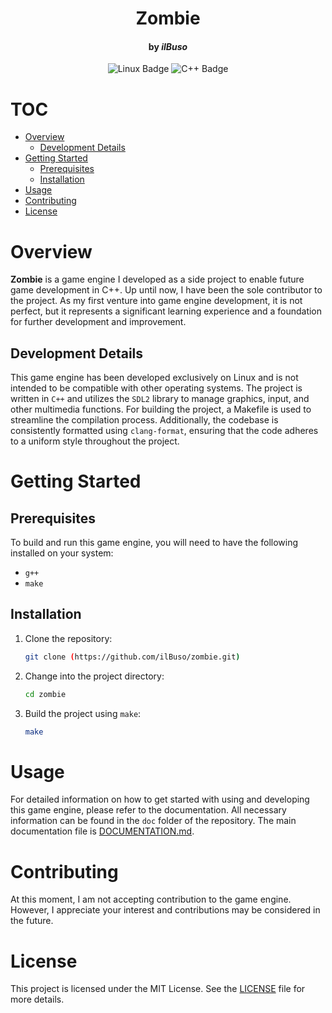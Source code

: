 <div align="center">

# Zombie
#### by *ilBuso*

![Linux Badge](https://img.shields.io/badge/Linux-FCC624?logo=linux&logoColor=000&style=for-the-badge)
![C++ Badge](https://img.shields.io/badge/C%2B%2B-00599C?logo=cplusplus&logoColor=fff&style=for-the-badge)

</div>

# TOC
- [Overview](#overview)
  - [Development Details](#development-details)
- [Getting Started](#getting-started)
  - [Prerequisites](#prerequisites)
  - [Installation](#installation)
- [Usage](#usage)
- [Contributing](#contributing)
- [License](#license)

# Overview
**Zombie** is a game engine I developed as a side project to enable future game development in C++. Up until now, I have been the sole contributor to the project. As my first venture into game engine development, it is not perfect, but it represents a significant learning experience and a foundation for further development and improvement.

## Development Details

This game engine has been developed exclusively on Linux and is not intended to be compatible with other operating systems. The project is written in `C++` and utilizes the `SDL2` library to manage graphics, input, and other multimedia functions. For building the project, a Makefile is used to streamline the compilation process. Additionally, the codebase is consistently formatted using `clang-format`, ensuring that the code adheres to a uniform style throughout the project.

# Getting Started

## Prerequisites

To build and run this game engine, you will need to have the following installed on your system:

- `g++`
- `make`

## Installation

1. Clone the repository:
   ```sh
   git clone (https://github.com/ilBuso/zombie.git)
   ```

2. Change into the project directory:
   ```sh
   cd zombie
   ```

3. Build the project using `make`:
   ```sh
   make
   ```

# Usage
For detailed information on how to get started with using and developing this game engine, please refer to the documentation. All necessary information can be found in the `doc` folder of the repository. The main documentation file is [DOCUMENTATION.md](./doc/DOCUMENTATION.md).

# Contributing
At this moment, I am not accepting contribution to the game engine. However, I appreciate your interest and contributions may be considered in the future.

# License
This project is licensed under the MIT License. See the [LICENSE](LICENSE) file for more details.
